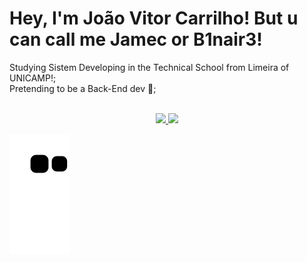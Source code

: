 # Hey, I'm João Vitor Carrilho! But u can call me Jamec or B1nair3!
Studying Sistem Developing in the Technical School from Limeira of UNICAMP!; <br>
Pretending to be a Back-End dev 🧐; <br><br>

<div align="center">
  <a href="https://github.com/B1nair3">
  <img height="180em" src="https://github-readme-stats.vercel.app/api?username=B1nair3&show_icons=true&theme=dark&include_all_commits=true&count_private=true"/>
  <img height="180em" src="https://github-readme-stats.vercel.app/api/top-langs/?username=B1nair3&layout=compact&langs_count=7&theme=dark"/>
</div>
  
  
  
   ![Snake animation](https://github.com/B1nair3/B1nair3/blob/output/github-contribution-grid-snake.svg)
